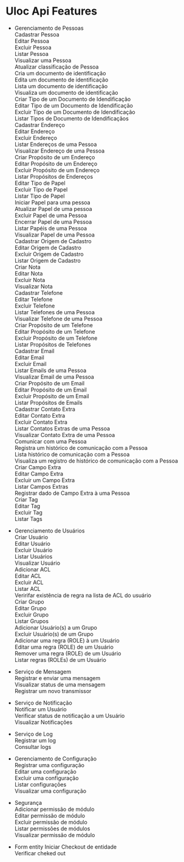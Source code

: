 # Uloc Api Features

- Gerenciamento de Pessoas  
Cadastrar Pessoa  
Editar Pessoa  
Excluir Pessoa  
Listar Pessoa  
Visualizar uma Pessoa  
Atualizar classificação de Pessoa    
Cria um documento de identificação   
Edita um documento de identificação  
Lista um documento de identificação  
Visualiza um documento de identificação  
Criar Tipo de um Documento de Idendificação  
Editar Tipo de um Documento de Idendificação  
Excluir Tipo de um Documento de Idendificação  
Listar Tipos de Documento de Idendificaçãos  
Cadastrar Endereço  
Editar Endereço  
Excluir Endereço  
Listar Endereços de uma Pessoa  
Visualizar Endereço de uma Pessoa  
Criar Propósito de um Endereço  
Editar Propósito de um Endereço  
Excluir Propósito de um Endereço  
Listar Propósitos de Endereços  
Editar Tipo de Papel  
Excluir Tipo de Papel  
Listar Tipo de Papel  
Iniciar Papel para uma pessoa  
Atualizar Papel de uma pessoa  
Excluir Papel de uma Pessoa  
Encerrar Papel de uma Pessoa  
Listar Papéis de uma Pessoa  
Visualizar Papel de uma Pessoa    
Cadastrar Origem de Cadastro  
Editar Origem de Cadastro  
Excluir Origem de Cadastro  
Listar Origem de Cadastro  
Criar Nota  
Editar Nota  
Excluir Nota  
Visualizar Nota  
Cadastrar Telefone  
Editar Telefone  
Excluir Telefone  
Listar Telefones de uma Pessoa  
Visualizar Telefone de uma Pessoa  
Criar Propósito de um Telefone  
Editar Propósito de um Telefone  
Excluir Propósito de um Telefone  
Listar Propósitos de Telefones  
Cadastrar Email  
Editar Email  
Excluir Email  
Listar Emails de uma Pessoa  
Visualizar Email de uma Pessoa  
Criar Propósito de um Email  
Editar Propósito de um Email  
Excluir Propósito de um Email  
Listar Propósitos de Emails  
Cadastrar Contato Extra  
Editar Contato Extra  
Excluir Contato Extra  
Listar Contatos Extras de uma Pessoa  
Visualizar Contato Extra de uma Pessoa  
Comunicar com uma Pessoa  
Registra um histórico de comunicação com a Pessoa  
Lista histórico de comunicação com a Pessoa   
Visualiza um registro de histórico de comunicação com a Pessoa    
Criar Campo Extra  
Editar Campo Extra  
Excluir um Campo Extra  
Listar Campos Extras    
Registrar dado de Campo Extra à uma Pessoa  
Criar Tag  
Editar Tag  
Excluir Tag  
Listar Tags  
    
- Gerenciamento de Usuários  
Criar Usuário  
Editar Usuário  
Excluir Usuário  
Listar Usuários  
Visualizar Usuário  
Adicionar ACL  
Editar ACL  
Excluir ACL  
Listar ACL  
Veririfar existência de regra  na lista de ACL do usuário  
Criar Grupo  
Editar Grupo  
Excluir Grupo  
Listar Grupos  
Adicionar Usuário(s) a um Grupo  
Excluir Usuário(s) de um Grupo  
Adicionar uma regra (ROLE) à um Usuário  
Editar uma regra (ROLE) de um Usuário  
Remover uma regra (ROLE) de um Usuário  
Listar regras (ROLEs) de um Usuário  
  
- Serviço de Mensagem  
Registrar e enviar uma mensagem  
Visualizar status de uma mensagem  
Registrar um novo transmissor   

- Serviço de Notificação  
Notificar um Usuário  
Verificar status de notificação a um Usuário  
Visualizar Notificações  

- Serviço de Log  
Registrar um log  
Consultar logs
  
- Gerenciamento de Configuração  
Registrar uma configuração  
Editar uma configuração  
Excluir uma configuração  
Listar configurações  
Visualizar uma configuração  

- Segurança  
Adicionar permissão de módulo  
Editar permissão de módulo  
Excluir permissão de módulo  
Listar permissões de módulos  
Visualizar permissão de módulo  

- Form entity
Iniciar Checkout de entidade  
Verificar cheked out
